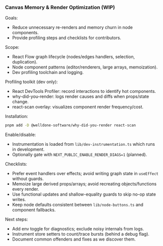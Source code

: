 ### Canvas Memory & Render Optimization (WIP)

Goals:
- Reduce unnecessary re-renders and memory churn in node components.
- Provide profiling steps and checklists for contributors.

Scope:
- React Flow graph lifecycle (nodes/edges handlers, selection, duplication).
- Node component patterns (editor/renderers, large arrays, memoization).
- Dev profiling toolchain and logging.

Profiling toolkit (dev only):
- React DevTools Profiler: record interactions to identify hot components.
- why-did-you-render: logs render causes and diffs when props/state change.
- react-scan overlay: visualizes component render frequency/cost.

Installation:
```bash
pnpm add -D @welldone-software/why-did-you-render react-scan
```

Enable/disable:
- Instrumentation is loaded from `lib/dev-instrumentation.ts` which runs in development.
- Optionally gate with `NEXT_PUBLIC_ENABLE_RENDER_DIAGS=1` (planned).

Checklists:
- Prefer event handlers over effects; avoid writing graph state in `useEffect` without guards.
- Memoize large derived props/arrays; avoid recreating objects/functions every render.
- Use functional updates and shallow-equality guards to skip no-op state writes.
- Keep node defaults consistent between `lib/node-buttons.ts` and component fallbacks.

Next steps:
- Add env toggle for diagnostics; exclude noisy internals from logs.
- Instrument store setters to count/trace bursts (behind a debug flag).
- Document common offenders and fixes as we discover them.

